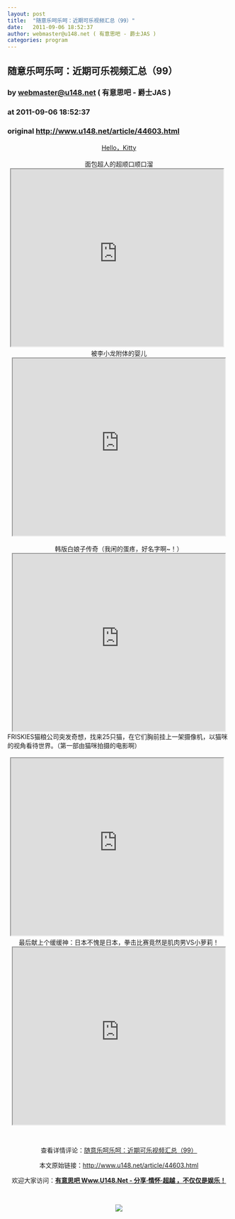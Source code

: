 ```yaml
---
layout: post
title:  "随意乐呵乐呵：近期可乐视频汇总（99）"
date:   2011-09-06 18:52:37
author: webmaster@u148.net ( 有意思吧 - 爵士JAS )
categories: program
---
```


## 随意乐呵乐呵：近期可乐视频汇总（99）
### by webmaster@u148.net ( 有意思吧 - 爵士JAS )
### at 2011-09-06 18:52:37
### original <http://www.u148.net/article/44603.html>

<div style="text-align:center"><img title="随意乐呵乐呵：近期可乐视频汇总（99）" src="http://file1.u148.net/images/2010/7/1279719031078.jpg" alt="" border="0"><br>
<a href="http://www.u148.net/article/24742.html">Hello，Kitty</a><br>
 <br>
面包超人的超顺口顺口溜</div>
<div style="text-align:center"><iframe src="http://reader.googleusercontent.com/reader/embediframe?src=http://player.youku.com/player.php/sid/XMjYzOTM0ODI0/v.swf&amp;width=480&amp;height=400" width="480" height="400"></iframe>
  <br>
<div style="text-align:center">被李小龙附体的婴儿</div>
<div style="text-align:center"><iframe src="http://reader.googleusercontent.com/reader/embediframe?src=http://www.tudou.com/v/4obwB51J-rc/v.swf&amp;width=480&amp;height=400" width="480" height="400"></iframe>
<div style="text-align:center"> <br>
韩版白娘子传奇（我闲的蛋疼，好名字啊~！）</div>
<div style="text-align:center"><iframe src="http://reader.googleusercontent.com/reader/embediframe?src=http://www.tudou.com/v/l-sDbfPFU88/v.swf&amp;width=480&amp;height=400" width="480" height="400"></iframe>
<div style="text-align:left">FRISKIES猫粮公司突发奇想，找来25只猫，在它们胸前挂上一架摄像机，以猫咪的视角看待世界。（第一部由猫咪拍摄的电影啊）<br>
 <br>
</div>
<div style="text-align:center"><iframe src="http://reader.googleusercontent.com/reader/embediframe?src=http://www.tudou.com/v/LzLtft124f4/v.swf&amp;width=480&amp;height=400" width="480" height="400"></iframe>
  <br>
<div style="text-align:center">最后献上个缓缓神：日本不愧是日本，拳击比赛竟然是肌肉男VS小萝莉！</div>
<div style="text-align:center"><iframe src="http://reader.googleusercontent.com/reader/embediframe?src=http://www.tudou.com/v/FH9XzZ1LqTM/v.swf&amp;width=480&amp;height=400" width="480" height="400"></iframe><p> </p><p>查看详情评论：<a href="http://www.u148.net/article/44603.html">随意乐呵乐呵：近期可乐视频汇总（99）</a></p><p>本文原始链接：<a href="http://www.u148.net/article/44603.html">http://www.u148.net/article/44603.html</a></p><p>欢迎大家访问：<a href="http://www.u148.net"><strong>有意思吧 Www.U148.Net - 分享·情怀·超越 ，不仅仅是娱乐！</strong></a></p><p> </p><p><a href="http://dianpu.tao123.com?pid=mm_26142575_0_0&amp;eventid=102167"><img src="http://img.u148.net/activity/used/Tao123_category.gif" border="0"></a></p><p> </p></div></div></div></div></div>